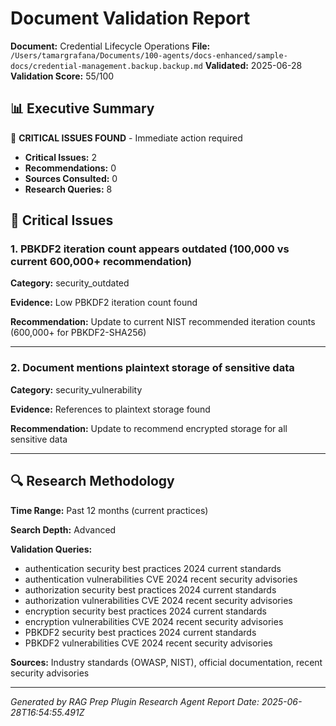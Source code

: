 # Document Validation Report

**Document:** Credential Lifecycle Operations
**File:** `/Users/tamargrafana/Documents/100-agents/docs-enhanced/sample-docs/credential-management.backup.backup.md`
**Validated:** 2025-06-28
**Validation Score:** 55/100

## 📊 Executive Summary

🚨 **CRITICAL ISSUES FOUND** - Immediate action required

- **Critical Issues:** 2
- **Recommendations:** 0
- **Sources Consulted:** 0
- **Research Queries:** 8

## 🚨 Critical Issues

### 1. PBKDF2 iteration count appears outdated (100,000 vs current 600,000+ recommendation)

**Category:** security_outdated

**Evidence:** Low PBKDF2 iteration count found

**Recommendation:** Update to current NIST recommended iteration counts (600,000+ for PBKDF2-SHA256)

---

### 2. Document mentions plaintext storage of sensitive data

**Category:** security_vulnerability

**Evidence:** References to plaintext storage found

**Recommendation:** Update to recommend encrypted storage for all sensitive data

---

## 🔍 Research Methodology

**Time Range:** Past 12 months (current practices)

**Search Depth:** Advanced

**Validation Queries:**
- authentication security best practices 2024 current standards
- authentication vulnerabilities CVE 2024 recent security advisories
- authorization security best practices 2024 current standards
- authorization vulnerabilities CVE 2024 recent security advisories
- encryption security best practices 2024 current standards
- encryption vulnerabilities CVE 2024 recent security advisories
- PBKDF2 security best practices 2024 current standards
- PBKDF2 vulnerabilities CVE 2024 recent security advisories

**Sources:** Industry standards (OWASP, NIST), official documentation, recent security advisories

---

*Generated by RAG Prep Plugin Research Agent*
*Report Date: 2025-06-28T16:54:55.491Z*
